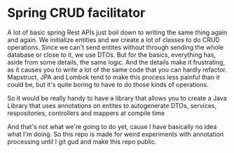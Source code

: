 # Spring CRUD facilitator

A lot of basic spring Rest APIs just boil down to writing the same thing again and again.
We initialize entities and we create a lot of classes to do CRUD operations. Since we can't send entites without through sending the whole database or close
to it, we use DTOs. But for the basics, everything has, aside from some details, the same logic. And the details make it frustrating, as it causes
you to write a lot of the same code that you can hardly refactor. Mapstruct, JPA and Lombok tend to make this process less painful than it could be, but it's
quite boring to have to do those kinds of operations.

So it would be really handy to have a library that allows you to create a Java Library that uses annotations on entites to autogenerate DTOs, services, respositories, controllers and
mappers at compile time

And that's not what we're going to do yet, cause I have basically no idea what I'm doing. So this repo is made for weird experiments with annotation 
processing until I git gud and make this repo public.
